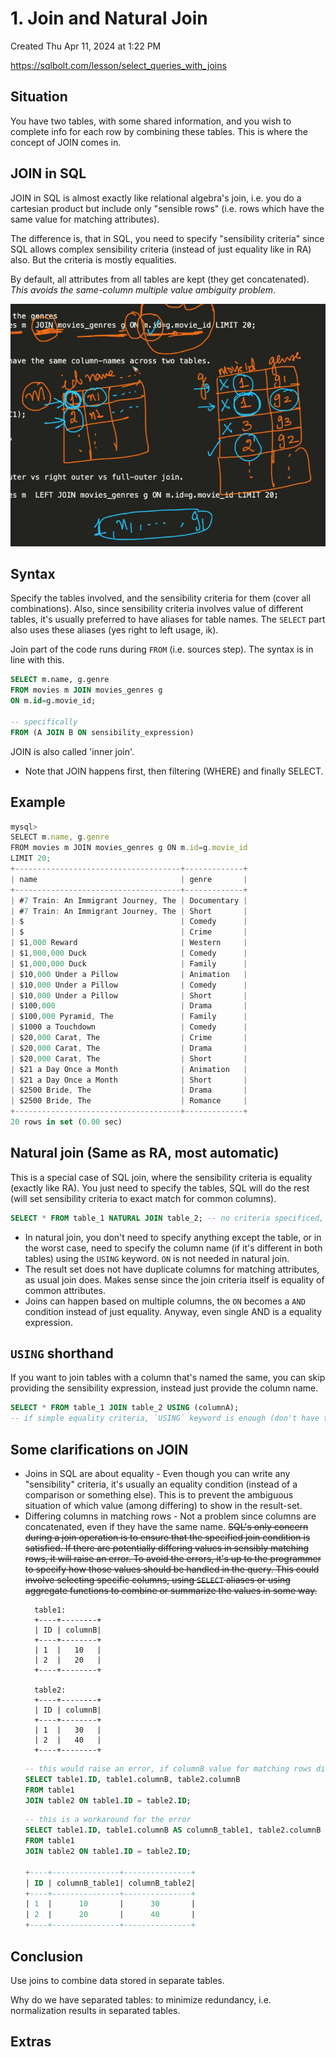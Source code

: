 # 1. Join and Natural Join
Created Thu Apr 11, 2024 at 1:22 PM

https://sqlbolt.com/lesson/select_queries_with_joins
## Situation
You have two tables, with some shared information, and you wish to complete info for each row by combining these tables. This is where the concept of JOIN comes in.

## JOIN in SQL
JOIN in SQL is almost exactly like relational algebra's join, i.e. you do a cartesian product but include only "sensible rows" (i.e. rows which have the same value for matching attributes). 

The difference is, that in SQL, you need to specify "sensibility criteria" since SQL allows complex sensibility criteria (instead of just equality like in RA) also. But the criteria is mostly equalities.

By default, all attributes from all tables are kept (they get concatenated). *This avoids the same-column multiple value ambiguity problem*.

![](../../../../assets/1-Join-and-Natural-Join-image-1-b8704d7f.png)
## Syntax
Specify the tables involved, and the sensibility criteria for them (cover all combinations).
Also, since sensibility criteria involves value of different tables, it's usually preferred to have aliases for table names. The `SELECT` part also uses these aliases (yes right to left usage, ik).

Join part of the code runs during `FROM` (i.e. sources step). The syntax is in line with this.
```sql
SELECT m.name, g.genre 
FROM movies m JOIN movies_genres g 
ON m.id=g.movie_id;

-- specifically
FROM (A JOIN B ON sensibility_expression)
```

JOIN is also called 'inner join'.

- Note that JOIN happens first, then filtering (WHERE) and finally SELECT.

## Example
```js
mysql> 
SELECT m.name, g.genre
FROM movies m JOIN movies_genres g ON m.id=g.movie_id
LIMIT 20;
+-------------------------------------+-------------+
| name                                | genre       |
+-------------------------------------+-------------+
| #7 Train: An Immigrant Journey, The | Documentary |
| #7 Train: An Immigrant Journey, The | Short       |
| $                                   | Comedy      |
| $                                   | Crime       |
| $1,000 Reward                       | Western     |
| $1,000,000 Duck                     | Comedy      |
| $1,000,000 Duck                     | Family      |
| $10,000 Under a Pillow              | Animation   |
| $10,000 Under a Pillow              | Comedy      |
| $10,000 Under a Pillow              | Short       |
| $100,000                            | Drama       |
| $100,000 Pyramid, The               | Family      |
| $1000 a Touchdown                   | Comedy      |
| $20,000 Carat, The                  | Crime       |
| $20,000 Carat, The                  | Drama       |
| $20,000 Carat, The                  | Short       |
| $21 a Day Once a Month              | Animation   |
| $21 a Day Once a Month              | Short       |
| $2500 Bride, The                    | Drama       |
| $2500 Bride, The                    | Romance     |
+-------------------------------------+-------------+
20 rows in set (0.00 sec)
```


## Natural join (Same as RA, most automatic)
This is a special case of SQL join, where the sensibility criteria is equality (exactly like RA).
You just need to specify the tables, SQL will do the rest (will set sensibility criteria to exact match for common columns).
```sql
SELECT * FROM table_1 NATURAL JOIN table_2; -- no criteria specificed, so same-named column is used as sensibility criteria
```

- In natural join, you don't need to specify anything except the table, or in the worst case, need to specify the column name (if it's different in both tables) using the `USING` keyword. `ON` is not needed in natural join.
- The result set does not have duplicate columns for matching attributes, as usual join does. Makes sense since the join criteria itself is equality of common attributes.
- Joins can happen based on multiple columns, the `ON` becomes a `AND` condition instead of just equality. Anyway, even single AND is a equality expression.

## `USING` shorthand
If you want to join tables with a column that's named the same, you can skip providing the sensibility expression, instead just provide the column name.
```sql
SELECT * FROM table_1 JOIN table_2 USING (columnA); 
-- if simple equality criteria, `USING` keyword is enough (don't have to write the whole expression and use 'ON')
```

## Some clarifications on JOIN
- Joins in SQL are about equality - Even though you can write any "sensibility" criteria, it's usually an equality condition (instead of a comparison or something else). This is to prevent the ambiguous situation of which value (among differing) to show in the result-set.
- Differing columns in matching rows -  Not a problem since columns are concatenated, even if they have the same name. ~~SQL's only concern during a join operation is to ensure that the specified join condition is satisfied. If there are potentially differing values in sensibly matching rows, it will raise an error. To avoid the errors, it's up to the programmer to specify how those values should be handled in the query. This could involve selecting specific columns, using `SELECT` aliases or using aggregate functions to combine or summarize the values in some way.~~
  ```
	table1:
	+----+--------+
	| ID | columnB|
	+----+--------+
	| 1  |   10   |
	| 2  |   20   |
	+----+--------+
	
	table2:
	+----+--------+
	| ID | columnB|
	+----+--------+
	| 1  |   30   |
	| 2  |   40   |
	+----+--------+
	```
	```sql
	-- this would raise an error, if columnB value for matching rows differ
	SELECT table1.ID, table1.columnB, table2.columnB
	FROM table1
	JOIN table2 ON table1.ID = table2.ID;
	```
	```sql
	-- this is a workaround for the error
	SELECT table1.ID, table1.columnB AS columnB_table1, table2.columnB AS columnB_table2
	FROM table1
	JOIN table2 ON table1.ID = table2.ID;
	
	+----+---------------+---------------+
	| ID | columnB_table1| columnB_table2|
	+----+---------------+---------------+
	| 1  |      10       |      30       |
	| 2  |      20       |      40       |
	+----+---------------+---------------+
	```

## Conclusion
Use joins to combine data stored in separate tables.

Why do we have separated tables: to minimize redundancy, i.e. normalization results in separated tables.


## Extras